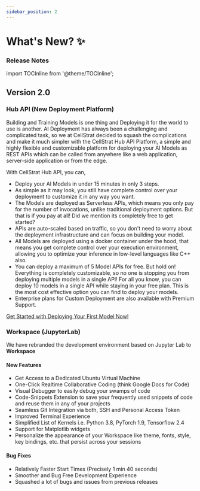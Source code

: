 ```yaml
---
sidebar_position: 2
---
```


# What's New? ✨
<h3>Release Notes</h3>

import TOCInline from '@theme/TOCInline';

<TOCInline toc={toc} />

## Version 2.0

### Hub API (New Deployment Platform)

Building and Training Models is one thing and Deploying it for the world to use is another. AI Deployment has always been a challenging and complicated task, so we at CellStrat decided to squash the complications and make it much simpler with the CellStrat Hub API Platform, a simple and highly flexible and customizable platform for deploying your AI Models as REST APIs which can be called from anywhere like a web application, server-side application or from the edge.

With CellStrat Hub API, you can,
- Deploy your AI Models in under 15 minutes in only 3 steps.
- As simple as it may look, you still have complete control over your deployment to customize it in any way you want.
- The Models are deployed as Serverless APIs, which means you only pay for the number of invocations, unlike traditional deployment options. But that is if you pay at all! Did we mention its completely free to get started?
- APIs are auto-scaled based on traffic, so you don't need to worry about the deployment infrastructure and can focus on building your model.
- All Models are deployed using a docker container under the hood, that means you get complete control over your execution environment, allowing you to optimize your inference in low-level languages like C++ also.
- You can deploy a maximum of 5 Model APIs for free. But hold on! Everything is completely customizable, so no one is stopping you from deploying multiple models in a single API! For all you know, you can deploy 10 models in a single API while staying in your free plan. This is the most cost effective option you can find to deploy your models.
- Enterprise plans for Custom Deployment are also available with Premium Support.

[Get Started with Deploying Your First Model Now!](/HubAPI%20Deployment%20🚀/quickstart)

### Workspace (JupyterLab)

We have rebranded the development environment based on Jupyter Lab to **Workspace**

#### New Features

- Get Access to a Dedicated Ubuntu Virtual Machine
- One-Click Realtime Collaborative Coding (think Google Docs for Code)
- Visual Debugger to easily debug your swamps of code
- Code-Snippets Extension to save your frequently used snippets of code and reuse them in any of your projects
- Seamless Git Integration via both, SSH and Personal Access Token
- Improved Terminal Experience
- Simplified List of Kernels i.e. Python 3.8, PyTorch 1.9, Tensorflow 2.4
- Support for Matplotlib widgets
- Personalize the appearance of your Workspace like theme, fonts, style, key bindings, etc. that persist across your sessions

#### Bug Fixes

- Relatively Faster Start Times (Precisely 1 min 40 seconds)
- Smoother and Bug Free Development Experience
- Squashed a lot of bugs and issues from previous releases


